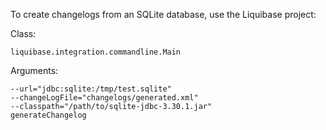 
To create changelogs from an SQLite database, use the Liquibase project:

Class:

    liquibase.integration.commandline.Main
    
Arguments:

    --url="jdbc:sqlite:/tmp/test.sqlite" 
    --changeLogFile="changelogs/generated.xml" 
    --classpath="/path/to/sqlite-jdbc-3.30.1.jar" 
    generateChangelog

